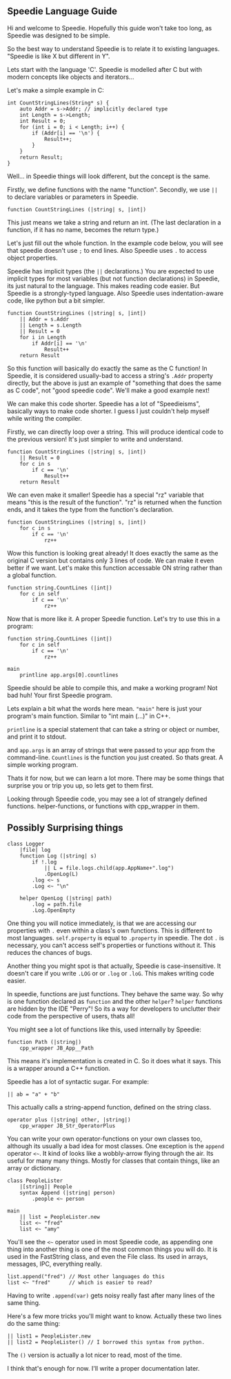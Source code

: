 ## Speedie Language Guide

Hi and welcome to Speedie. Hopefully this guide won't take too long, as Speedie was designed to be simple.

So the best way to understand Speedie is to relate it to existing languages. "Speedie is like X but different in Y".

Lets start with the language 'C'. Speedie is modelled after C but with modern concepts like objects and iterators...

Let's make a simple example in C:

````
int CountStringLines(String* s) {
    auto Addr = s->Addr; // implicitly declared type
    int Length = s->Length;
    int Result = 0;
    for (int i = 0; i < Length; i++) {
        if (Addr[i] == '\n') {
            Result++;
        }
    }
    return Result;
}
````

Well... in Speedie things will look different, but the concept is the same.

Firstly, we define functions with the name "function". Secondly, we use `||` to declare variables or parameters in Speedie.

    function CountStringLines (|string| s, |int|)

This just means we take a string and return an int. (The last declaration in a function, if it has no name, becomes the return type.)

Let's just fill out the whole function. In the example code below, you will see that speedie doesn't use `;` to end lines. Also Speedie uses `.` to access object properties.

Speedie has implicit types (the `||` declarations.) You are expected to use implicit types for most variables (but not function declarations) in Speedie, its just natural to the language. This makes reading code easier. But Speedie is a strongly-typed language. Also Speedie uses indentation-aware code, like python but a bit simpler.

````
function CountStringLines (|string| s, |int|)
    || Addr = s.Addr
    || Length = s.Length
    || Result = 0
    for i in Length
        if Addr[i] == '\n'
            Result++
    return Result

````

So this function will basically do exactly the same as the C function! In Speedie, it is considered usually-bad to access a string's `.Addr` property directly, but the above is just an example of "something that does the same as C code", not "good speedie code". We'll make a good example next!

We can make this code shorter. Speedie has a lot of "Speedieisms", basically ways to make code shorter. I guess I just couldn't help myself while writing the compiler.

Firstly, we can directly loop over a string. This will produce identical code to the previous version! It's just simpler to write and understand.

````
function CountStringLines (|string| s, |int|)
    || Result = 0
    for c in s
        if c == '\n'
            Result++
    return Result
````

We can even make it smaller! Speedie has a special "rz" variable that means "this is the result of the function". "rz" is returned when the function ends, and it takes the type from the function's declaration.


````
function CountStringLines (|string| s, |int|)
    for c in s
        if c == '\n'
            rz++
````
Wow this function is looking great already! It does exactly the same as the original C version but contains only 3 lines of code. We can make it even better if we want. Let's make this function accessable ON string rather than a global function.

````
function string.CountLines (|int|)
    for c in self
        if c == '\n'
            rz++
````

Now that is more like it. A proper Speedie function. Let's try to use this in a program:

````
function string.CountLines (|int|)
    for c in self
        if c == '\n'
            rz++

main
    printline app.args[0].countlines
````

Speedie should be able to compile this, and make a working program! Not bad huh! Your first Speedie program.

Lets explain a bit what the words here mean. `"main"` here is just your program's main function. Similar to "int main (...)" in C++.

`printline` is a special statement that can take a string or object or number, and print it to stdout.

and `app.args` is an array of strings that were passed to your app from the command-line. `Countlines` is the function you just created. So thats great. A simple working program.

Thats it for now, but we can learn a lot more. There may be some things that surprise you or trip you up, so lets get to them first.

Looking through Speedie code, you may see a lot of strangely defined functions. helper-functions, or functions with cpp_wrapper in them.


## Possibly Surprising things

    class Logger
        |file| log
        function Log (|string| s)
            if !.log
                || L = file.logs.child(app.AppName+".log")
                .OpenLog(L)
            .log <~ s
            .Log <~ "\n"
        
        helper OpenLog (|string| path)
            .log = path.file
            .Log.OpenEmpty        


One thing you will notice immediately, is that we are accessing our properties with `.` even within a class's own functions. This is different to most languages. `self.property` is equal to `.property` in speedie. The dot `.` is necessary, you can't access self's properties or functions without it. This reduces the chances of bugs.

Another thing you might spot is that actually, Speedie is case-insensitive. It doesn't care if you write `.LOG` or or `.log` or `.loG`. This makes writing code easier.

In speedie, functions are just functions. They behave the same way. So why is one function declared as `function` and the other `helper`? `helper` functions are hidden by the IDE "Perry"! So its a way for developers to unclutter their code from the perspective of users, thats all!

You might see a lot of functions like this, used internally by Speedie:

    function Path (|string|)
        cpp_wrapper JB_App__Path

This means it's implementation is created in C. So it does what it says. This is a wrapper around a C++ function.
 
Speedie has a lot of syntactic sugar. For example:

    || ab = "a" + "b"

This actually calls a string-append function, defined on the string class.

    operator plus (|string| other, |string|)
        cpp_wrapper JB_Str_OperatorPlus

You can write your own operator-functions on your own classes too, although its usually a bad idea for most classes. One exception is the `append` operator `<~`. It kind of looks like a wobbly-arrow flying through the air. Its useful for many many things. Mostly for classes that contain things, like an array or dictionary.

    class PeopleLister
        |[string]| People
        syntax Append (|string| person)
            .people <~ person
    
    main
        || list = PeopleLister.new
        list <~ "fred"
        list <~ "amy"
    
You'll see the `<~` operator used in most Speedie code, as appending one thing into another thing is one of the most common things you will do. It is used in the FastString class, and even the File class. Its used in arrays, messages, IPC, everything really.

    list.append("fred") // Most other languages do this
    list <~ "fred"      // which is easier to read?
 
Having to write `.append(var)` gets noisy really fast after many lines of the same thing.
 
Here's a few more tricks you'll might want to know. Actually these two lines do the same thing:
 
    || list1 = PeopleLister.new
    || list2 = PeopleLister() // I borrowed this syntax from python.
 
The `()` version is actually a lot nicer to read, most of the time.

I think that's enough for now. I'll write a proper documentation later.
 
 
 
 
 
 
 
 
 